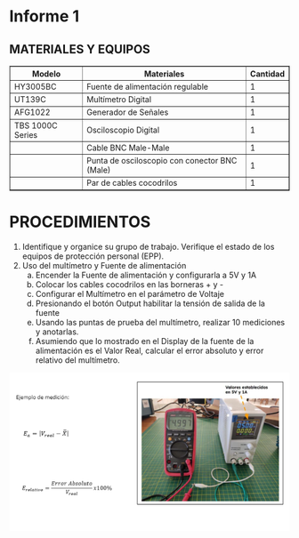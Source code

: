 <h1>Informe 1</h1>
<h2>MATERIALES Y EQUIPOS</h2>

<table border="1">
 <tr>
<th>Modelo</th>
<th>Materiales</th>
<th>Cantidad</th>

</tr>
<tr>
<td>HY3005BC</td>
<td>Fuente de alimentación regulable</td>
<td>1</td>
</tr>
<tr>
<td>UT139C</td>
<td>Multímetro Digital</td>
<td>1</td>

</tr>
<tr>
<td>AFG1022</td>
<td>Generador de Señales</td>
<td>1</td>

</tr>
<tr>
<td>TBS 1000C Series</td>
<td>Osciloscopio Digital</td>
<td>1</td>

</tr>
<tr>
<td></td>
<td>Cable BNC Male-Male</td>
<td>1</td>

</tr>
<tr>
<td></td>
<td>Punta de osciloscopio con conector BNC (Male)</td>
<td>1</td>

</tr>
<tr>
<td></td>
<td>Par de cables cocodrilos</td>
<td>1</td>

</tr>
</table>

<h1>PROCEDIMIENTOS</h1>

<ol>
<li>Identifique y organice su grupo de trabajo. Verifique el estado de los equipos de protección personal (EPP).</li>
<li>Uso del multímetro y Fuente de alimentación
<ol type="a">
<li>Encender la Fuente de alimentación y configurarla a 5V y 1A</li>
<li>Colocar los cables cocodrilos en las borneras + y -</li>
<li>Configurar el Multímetro en el parámetro de Voltaje</li>
<li>Presionando el botón Output habilitar la tensión de salida de la fuente</li>
<li>Usando las puntas de prueba del multímetro, realizar 10 mediciones y anotarlas.</li>
<li>Asumiendo que lo mostrado en el Display de la fuente de la alimentación es el Valor Real, calcular el error absoluto y error relativo del multímetro.</li>
</ol>
</li>
</ol>
<img src="../../Imagenes/I_Informes/image.png" width=600px alt="imagen">
